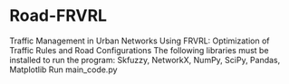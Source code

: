 # Road-FRVRL
Traffic Management in Urban Networks Using FRVRL: Optimization of Traffic Rules and Road Configurations
The following libraries must be installed to run the program:
Skfuzzy, NetworkX, NumPy, SciPy, Pandas, Matplotlib
Run main_code.py
